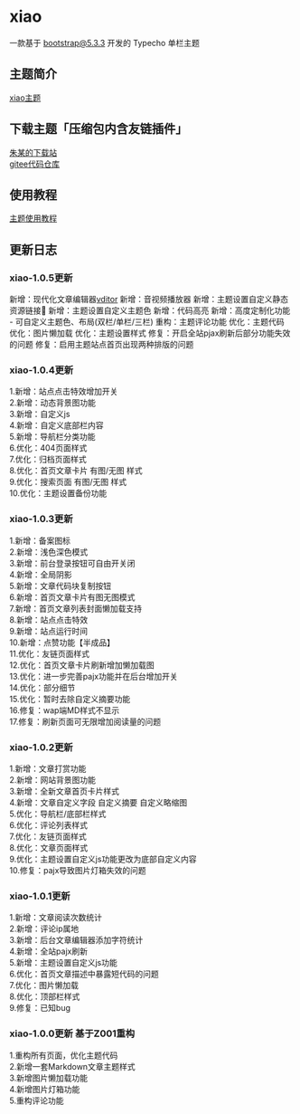 # xiao
一款基于 bootstrap@5.3.3 开发的 Typecho 单栏主题

## 主题简介
[xiao主题](https://zhuxu.asia/archives/5/)

## 下载主题「压缩包内含友链插件」
[朱某的下载站](https://xz.zhuxu.asia/xiao)<br>
[gitee代码仓库](https://gitee.com/zhuxucy/xiao)

## 使用教程
[主题使用教程](https://zhuxu.asia/archives/35/)

## 更新日志

### xiao-1.0.5更新
新增：现代化文章编辑器[vditor](https://b3log.org/vditor/)
新增：音视频播放器
新增：主题设置自定义静态资源链接🔗
新增：主题设置自定义主题色
新增：代码高亮
新增：高度定制化功能 - 可自定义主题色、布局(双栏/单栏/三栏)
重构：主题评论功能
优化：主题代码
优化：图片懒加载
优化：主题设置样式
修复：开启全站pjax刷新后部分功能失效的问题
修复：启用主题站点首页出现两种排版的问题

### xiao-1.0.4更新

1.新增：站点点击特效增加开关<br>
2.新增：动态背景图功能<br>
3.新增：自定义js<br>
4.新增：自定义底部栏内容<br>
5.新增：导航栏分类功能<br>
6.优化：404页面样式<br>
7.优化：归档页面样式<br>
8.优化：首页文章卡片 有图/无图 样式<br>
9.优化：搜索页面 有图/无图 样式<br>
10.优化：主题设置备份功能

### xiao-1.0.3更新

1.新增：备案图标<br>
2.新增：浅色深色模式<br>
3.新增：前台登录按钮可自由开关闭<br>
4.新增：全局阴影<br>
5.新增：文章代码块复制按钮<br>
6.新增：首页文章卡片有图无图模式<br>
7.新增：首页文章列表封面懒加载支持<br>
8.新增：站点点击特效<br>
9.新增：站点运行时间<br>
10.新增：点赞功能【半成品】<br>
11.优化：友链页面样式<br>
12.优化：首页文章卡片刷新增加懒加载图<br>
13.优化：进一步完善pajx功能并在后台增加开关<br>
14.优化：部分细节<br>
15.优化：暂时去除自定义摘要功能<br>
16.修复：wap端MD样式不显示<br>
17.修复：刷新页面可无限增加阅读量的问题

### xiao-1.0.2更新

1.新增：文章打赏功能<br>
2.新增：网站背景图功能<br>
3.新增：全新文章首页卡片样式<br>
4.新增：文章自定义字段 自定义摘要 自定义略缩图<br>
5.优化：导航栏/底部栏样式<br>
6.优化：评论列表样式<br>
7.优化：友链页面样式<br>
8.优化：文章页面样式<br>
9.优化：主题设置自定义js功能更改为底部自定义内容<br>
10.修复：pajx导致图片灯箱失效的问题

### xiao-1.0.1更新

1.新增：文章阅读次数统计<br>
2.新增：评论ip属地<br>
3.新增：后台文章编辑器添加字符统计<br>
4.新增：全站pajx刷新<br>
5.新增：主题设置自定义js功能<br>
6.优化：首页文章描述中暴露短代码的问题<br>
7.优化：图片懒加载<br>
8.优化：顶部栏样式<br>
9.修复：已知bug

### xiao-1.0.0更新 基于Z001重构

1.重构所有页面，优化主题代码<br>
2.新增一套Markdown文章主题样式<br>
3.新增图片懒加载功能<br>
4.新增图片灯箱功能<br>
5.重构评论功能
